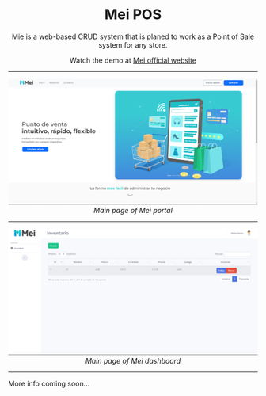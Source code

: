 
<div align="center">

# Mei POS

Mie is a web-based CRUD system that is planed to work as a Point of Sale system for any store.

Watch the demo at [Mei official website](https://mei-pos.000webhostapp.com/index.html)

---

![Main page of Mei portal](main-portal-page1.png)
*Main page of Mei portal*

---

![Main page of Mei dashboard](main-dashboard-page1.png)
*Main page of Mei dashboard*

</div>

---

More info coming soon...
